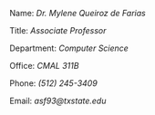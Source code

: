 Name: _Dr. Mylene Queiroz de Farias_

Title: _Associate Professor_

Department: _Computer Science_

Office: _CMAL 311B_

Phone: _(512) 245-3409_

Email: _asf93@txstate.edu_

